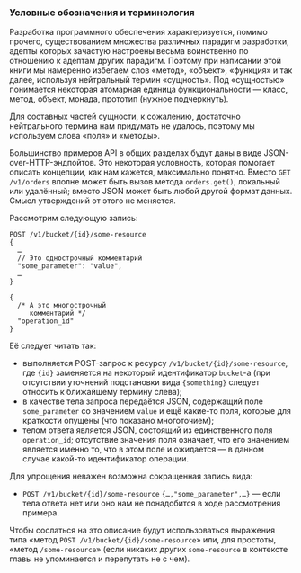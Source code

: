 ### Условные обозначения и терминология

Разработка программного обеспечения характеризуется, помимо прочего, существованием множества различных парадигм разработки, адепты которых зачастую настроены весьма воинственно по отношению к адептам других парадигм. Поэтому при написании этой книги мы намеренно избегаем слов «метод», «объект», «функция» и так далее, используя нейтральный термин «сущность». Под «сущностью» понимается некоторая атомарная единица функциональности — класс, метод, объект, монада, прототип (нужное подчеркнуть).

Для составных частей сущности, к сожалению, достаточно нейтрального термина нам придумать не удалось, поэтому мы используем слова «поля» и «методы».

Большинство примеров API в общих разделах будут даны в виде JSON-over-HTTP-эндпойтов. Это некоторая условность, которая помогает описать концепции, как нам кажется, максимально понятно. Вместо `GET /v1/orders` вполне может быть вызов метода `orders.get()`, локальный или удалённый; вместо JSON может быть любой другой формат данных. Смысл утверждений от этого не меняется.

Рассмотрим следующую запись:
```
POST /v1/bucket/{id}/some-resource
{
  …
  // Это однострочный комментарий
  "some_parameter": "value",
  …
}
```
```
{
  /* А это многострочный
     комментарий */
  "operation_id"
}
```

Её следует читать так:
  * выполняется POST-запрос к ресурсу `/v1/bucket/{id}/some-resource`, где `{id}` заменяется на некоторый идентификатор `bucket`-а (при отсутствии уточнений подстановки вида `{something}` следует относить к ближайшему термину слева);
  * в качестве тела запроса передаётся JSON, содержащий поле `some_parameter` со значением `value` и ещё какие-то поля, которые для краткости опущены (что показано многоточием);
  * телом ответа является JSON, состоящий из единственного поля `operation_id`; отсутствие значения поля означает, что его значением является именно то, что в этом поле и ожидается — в данном случае какой-то идентификатор операции.

Для упрощения неважен возможна сокращенная запись вида:
  * `POST /v1/bucket/{id}/some-resource` `{…,"some_parameter",…}` — если тела ответа нет или оно нам не понадобится в ходе рассмотрения примера.

Чтобы сослаться на это описание будут использоваться выражения типа «метод `POST /v1/bucket/{id}/some-resource`» или, для простоты, «метод `/some-resource`» (если никаких других `some-resource` в контексте главы не упоминается и перепутать не с чем).